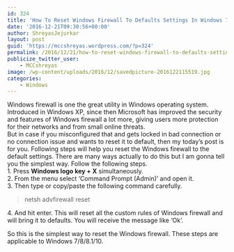 ```yaml
---
id: 324
title: 'How To Reset Windows Firewall To Defaults Settings In Windows 7/8/8.1/10'
date: '2016-12-21T09:30:56+00:00'
author: ShreyasJejurkar
layout: post
guid: 'https://mccshreyas.wordpress.com/?p=324'
permalink: /2016/12/21/how-to-reset-windows-firewall-to-defaults-settings-in-windows-788-110/
publicize_twitter_user:
    - MCCshreyas
image: /wp-content/uploads/2016/12/savedpicture-2016122115519.jpg
categories:
    - Windows
---
```


Windows firewall is one the great utility in Windows operating system. Introduced in Windows XP, since then Microsoft has improved the security and features of Windows firewall a lot more, giving users more protection for their networks and from small online threats.  
But in case if you misconfigured that and gets locked in bad connection or no connection issue and wants to reset it to default, then my today’s post is for you. Following steps will help you reset the Windows firewall to the default settings. There are many ways actually to do this but I am gonna tell you the simplest way. Follow the following steps.  
1\. Press **Windows logo key + X** simultaneously.  
2\. From the menu select ‘Command Prompt (Admin)’ and open it.  
3\. Then type or copy/paste the following command carefully.

> netsh advfirewall reset

4\. And hit enter. This will reset all the custom rules of Windows firewall and will bring it to defaults. You will receive the message like ‘Ok’.

So this is the simplest way to reset the Windows firewall. These steps are applicable to Windows 7/8/8.1/10.